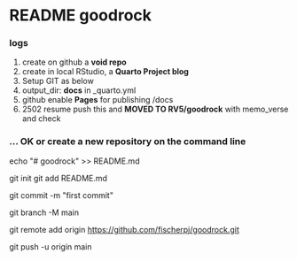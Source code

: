 # README goodrock

### logs

1.  create on github a **void repo**
2.  create in local RStudio, a **Quarto Project blog**
3.  Setup GIT as below
4.  output_dir: **docs** in \_quarto.yml
5.  github enable **Pages** for publishing /docs
6.  2502 resume push this and **MOVED TO RV5/goodrock** with memo_verse and check

### ... OK or create a new repository on the command line

echo "\# goodrock" \>\> README.md

git init git add README.md

git commit -m "first commit"

git branch -M main

git remote add origin https://github.com/fischerpj/goodrock.git

git push -u origin main
